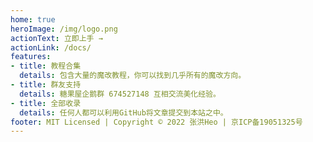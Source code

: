 ```yaml
---
home: true
heroImage: /img/logo.png
actionText: 立即上手 →
actionLink: /docs/
features:
- title: 教程合集
  details: 包含大量的魔改教程，你可以找到几乎所有的魔改方向。
- title: 群友支持
  details: 糖果屋企鹅群 674527148 互相交流美化经验。
- title: 全部收录
  details: 任何人都可以利用GitHub将文章提交到本站之中。
footer: MIT Licensed | Copyright © 2022 张洪Heo | 京ICP备19051325号
---
```


